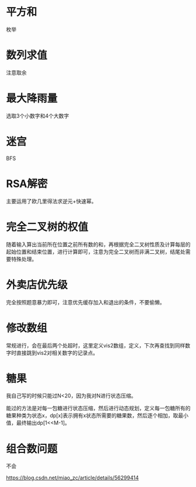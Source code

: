 # 平方和

枚举

# 数列求值

注意取余

# 最大降雨量

选取3个小数字和4个大数字

# 迷宫

BFS

# RSA解密

主要运用了欧几里得法求逆元+快速幂。

# 完全二叉树的权值

随着输入算出当前所在位置之前所有数的和，再根据完全二叉树性质及计算每层的起始位置和结束位置，进行计算即可，注意为完全二叉树而非满二叉树，结尾处需要特殊处理。

# 外卖店优先级

完全按照题意暴力即可，注意优先缓存加入和退出的条件，不要偷懒。

# 修改数组

常规进行，会在最后两个处超时，这里定义vis2数组，定义，下次再查找到同样数字时直接跳到vis2对相关数字的记录点。

# 糖果

我自己写的时候只能过N<20，因为我对N进行状态压缩。

能过的方法是对每一包糖进行状态压缩，然后进行动态规划，定义每一包糖所有的糖果种类为状态x，dp[x]表示拥有x状态所需要的糖果数，然后逐个相加，取最小值，最终输出dp[1<<M-1]。

# 组合数问题

不会

https://blog.csdn.net/miao_zc/article/details/56299414